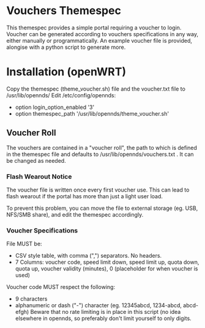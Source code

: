 # Vouchers Themespec
This themespec provides a simple portal requiring a voucher to login.
Voucher can be generated according to vouchers specifications in any way, either manually or programmatically.
An example voucher file is provided, alongise with a python script to generate more.

# Installation (openWRT)
Copy the themespec (theme_voucher.sh) file and the voucher.txt file to /usr/lib/opennds/
Edit /etc/config/opennds:
- option login_option_enabled '3'
- option themespec_path '/usr/lib/opennds/theme_voucher.sh'

## Voucher Roll
The vouchers are contained in a "voucher roll", the path to which is defined in the themespec file and defaults to /usr/lib/opennds/vouchers.txt . It can be changed as needed.

### Flash Wearout Notice
The voucher file is written once every first voucher use. This can lead to flash wearout if the portal has more than just a light user load.

To prevent this problem, you can move the file to external storage (eg. USB, NFS/SMB share), and edit the themespec accordingly.

### Voucher Specifications
File MUST be:
- CSV style table, with comma (",") separators. No headers.
- 7 Columns: voucher code, speed limit down, speed limit up, quota down, quota up, voucher validity (minutes), 0 (placeholder for when voucher is used)

Voucher code MUST respect the following:
- 9 characters
- alphanumeric or dash ("-") character
(eg. 12345abcd, 1234-abcd, abcd-efgh)
Beware that no rate limiting is in place in this script (no idea elsewhere in opennds, so preferably don't limit yourself to only digits.
